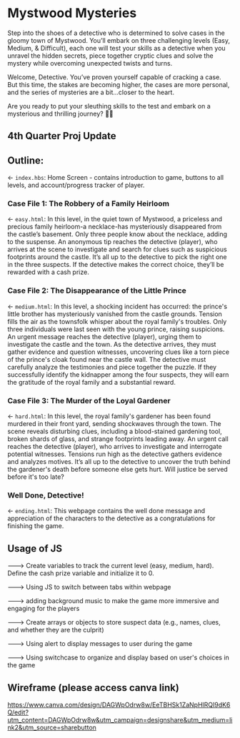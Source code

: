# Mystwood Mysteries

Step into the shoes of a detective who is determined to solve cases in the gloomy town of Mystwood. You’ll embark on three challenging levels (Easy, Medium, & Difficult), each one will test your skills as a detective when you unravel the hidden secrets, piece together cryptic clues and solve the mystery while overcoming unexpected twists and turns.

Welcome, Detective. You’ve proven yourself capable of cracking a case. But this time, the stakes are becoming higher, the cases are more personal, and the series of mysteries are a bit…closer to the heart.

Are you ready to put your sleuthing skills to the test and embark on a mysterious and thrilling journey? 🔎🌲

## 4th Quarter Proj Update


## Outline:

← `index.hbs`: Home Screen - contains introduction to game, buttons to all levels, and account/progress tracker of player.

### Case File 1: The Robbery of a Family Heirloom

← `easy.html`: In this level, in the quiet town of Mystwood, a priceless and precious family heirloom-a necklace-has mysteriously disappeared from the castle’s basement. Only three people know about the necklace, adding to the suspense. An anonymous tip reaches the detective (player), who arrives at the scene to investigate and search for clues such as suspicious footprints around the castle. It’s all up to the detective to pick the right one in the three suspects. If the detective makes the correct choice, they’ll be rewarded with a cash prize.

### Case File 2: The Disappearance of the Little Prince

← `medium.html`: In this level, a shocking incident has occurred: the prince's little brother has mysteriously vanished from the castle grounds. Tension fills the air as the townsfolk whisper about the royal family's troubles. Only three individuals were last seen with the young prince, raising suspicions. An urgent message reaches the detective (player), urging them to investigate the castle and the town. As the detective arrives, they must gather evidence and question witnesses, uncovering clues like a torn piece of the prince's cloak found near the castle wall. The detective must carefully analyze the testimonies and piece together the puzzle. If they successfully identify the kidnapper among the four suspects, they will earn the gratitude of the royal family and a substantial reward.

### Case File 3: The Murder of the Loyal Gardener

← `hard.html`: In this level, the royal family's gardener has been found murdered in their front yard, sending shockwaves through the town. The scene reveals disturbing clues, including a blood-stained gardening tool, broken shards of glass, and strange footprints leading away. An urgent call reaches the detective (player), who arrives to investigate and interrogate potential witnesses. Tensions run high as the detective gathers evidence and analyzes motives. It’s all up to the detective to uncover the truth behind the gardener's death before someone else gets hurt. Will justice be served before it's too late?

### Well Done, Detective!

← `ending.html`: This webpage contains the well done message and appreciation of the characters to the detective as a congratulations for finishing the game.

## Usage of JS

---> Create variables to track the current level (easy, medium, hard).
	   Define the cash prize variable and initialize it to 0.
     
---> Using JS to switch between tabs within webpage

---> adding background music to make the game more immersive and engaging for the players

---> Create arrays or objects to store suspect data (e.g., names, clues, and whether they are the culprit)

---> Using alert to display messages to user during the game

---> Using switchcase to organize and display based on user's choices in the game


## Wireframe (please access canva link)

https://www.canva.com/design/DAGWpOdrw8w/EeTBHSk1ZaNpHlRQI9dK6Q/edit?utm_content=DAGWpOdrw8w&utm_campaign=designshare&utm_medium=link2&utm_source=sharebutton


